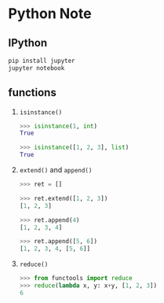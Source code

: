 # Python Note

## IPython

```bash
pip install jupyter
jupyter notebook
```

## functions

1. `isinstance()`

    ```py
    >>> isinstance(1, int)
    True

    >>> isinstance([1, 2, 3], list)
    True
    ```

2. `extend()` and `append()`

    ```py
    >>> ret = []

    >>> ret.extend([1, 2, 3])
    [1, 2, 3]

    >>> ret.append(4)
    [1, 2, 3, 4]

    >>> ret.append([5, 6])
    [1, 2, 3, 4, [5, 6]]
    ```

3. `reduce()`

    ```py
    >>> from functools import reduce
    >>> reduce(lambda x, y: x+y, [1, 2, 3])
    6
    ```
